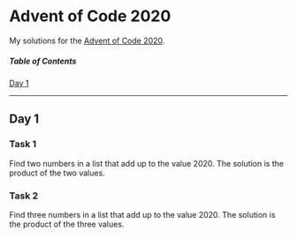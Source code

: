 # Advent of Code 2020
My solutions for the [Advent of Code 2020](https://github.com/felixmark/AdventOfCode2020).

##### Table of Contents
[Day 1](#day-1)

---

## Day 1
### Task 1
Find two numbers in a list that add up to the value 2020.
The solution is the product of the two values.
### Task 2
Find three numbers in a list that add up to the value 2020.
The solution is the product of the three values.
